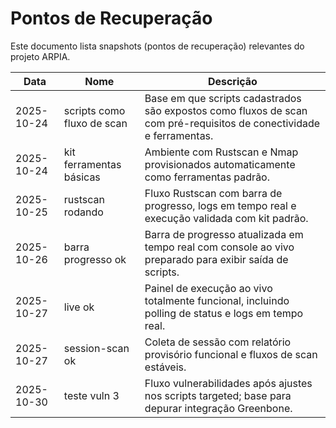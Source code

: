 # Pontos de Recuperação

Este documento lista snapshots (pontos de recuperação) relevantes do projeto ARPIA.

| Data | Nome | Descrição |
| --- | --- | --- |
| 2025-10-24 | scripts como fluxo de scan | Base em que scripts cadastrados são expostos como fluxos de scan com pré-requisitos de conectividade e ferramentas. |
| 2025-10-24 | kit ferramentas básicas | Ambiente com Rustscan e Nmap provisionados automaticamente como ferramentas padrão. |
| 2025-10-25 | rustscan rodando | Fluxo Rustscan com barra de progresso, logs em tempo real e execução validada com kit padrão. |
| 2025-10-26 | barra progresso ok | Barra de progresso atualizada em tempo real com console ao vivo preparado para exibir saída de scripts. |
| 2025-10-27 | live ok | Painel de execução ao vivo totalmente funcional, incluindo polling de status e logs em tempo real. |
| 2025-10-27 | session-scan ok | Coleta de sessão com relatório provisório funcional e fluxos de scan estáveis. |
| 2025-10-30 | teste vuln 3 | Fluxo vulnerabilidades após ajustes nos scripts targeted; base para depurar integração Greenbone. |
